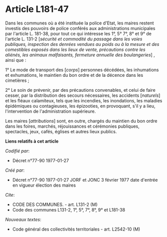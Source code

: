 # Article L181-47

Dans les communes où a été instituée la police d'Etat, les maires restent investis des pouvoirs de police conférés aux
administrations municipales par l'article L. 181-38, pour tout ce qui intéresse les 1°, 5° 7°, 8° et 9° de l'article L. 131-2
[*sécurité et commodité du passage dans les voies publiques, inspection des denrées vendues au poids ou à la mesure et des
comestibles exposés dans les lieux de vente, précautions contre les aliénés, les animaux malfaisants, fermeture annuelle des
boulangeries*] , ainsi que :

1° Le mode de transport des [*corps*] personnes décédées, les inhumations et exhumations, le maintien du bon ordre et de la
décence dans les cimetières ; 

2° Le soin de prévenir, par des précautions convenables, et celui de faire cesser, par la distribution des secours
nécessaires, les accidents [*naturels*] et les fléaux calamiteux, tels que les incendies, les inondations, les maladies
épidémiques ou contagieuses, les épizooties, en provoquant, s'il y a lieu, l'intervention de l'administration supérieure. 

Les maires [*attributions*] sont, en outre, chargés du maintien du bon ordre dans les foires, marchés, réjouissances et
cérémonies publiques, spectacles, jeux, cafés, églises et autres lieux publics.

**Liens relatifs à cet article**

_Codifié par_:

  - Décret n°77-90 1977-01-27

_Créé par_:

  - Décret n°77-90 1977-01-27 JORF et JONC 3 février 1977 date d'entrée en vigueur élection des maires

_Cite_:

  - CODE DES COMMUNES. - art. L131-2 (M)
  - Code des communes L131-2, 1°, 5°, 7°, 8°, 9° et L181-38

_Nouveaux textes_:

  - Code général des collectivités territoriales - art. L2542-10 (M)
